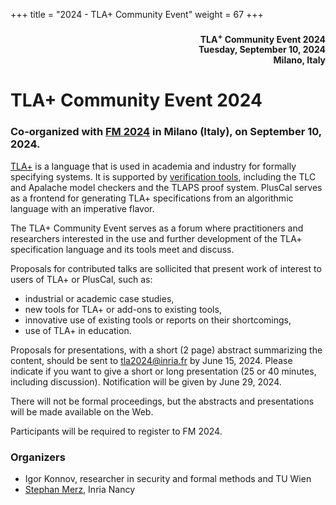 +++
title = "2024 - TLA+ Community Event"
weight = 67
+++

<div align="right">
<h4>

TLA<sup>+</sup> Community Event 2024<br>
Tuesday, September 10, 2024<br>
Milano, Italy<br>
</h4>
</div>

# TLA+ Community Event 2024

### Co-organized with [FM 2024](https://www.fm24.polimi.it) in Milano (Italy), on September 10, 2024.

[TLA+](https://lamport.azurewebsites.net/tla/tla.html) is a language that
is used in academia and industry for formally specifying systems. It is
supported by [verification tools](https://lamport.azurewebsites.net/tla/tools.html), including the TLC and Apalache model checkers and the TLAPS proof system.
PlusCal serves as a frontend for generating TLA+ specifications from an
algorithmic language with an imperative flavor.

The TLA+ Community Event serves as a forum where practitioners and
researchers interested in the use and further development of the
TLA+ specification language and its tools meet and discuss.

Proposals for contributed talks are sollicited that present work of
interest to users of TLA+ or PlusCal, such as:

* industrial or academic case studies,
* new tools for TLA+ or add-ons to existing tools,
* innovative use of existing tools or reports on their shortcomings,
* use of TLA+ in education.

Proposals for presentations, with a short (2 page) abstract summarizing
the content, should be sent to [tla2024@inria.fr](mailto:tla2024@inria.fr)
by June 15, 2024. Please indicate if you want to give a short or long
presentation (25 or 40 minutes, including discussion). Notification will
be given by June 29, 2024. 

There will not be formal proceedings, but the abstracts and presentations
will be made available on the Web.

Participants will be required to register to FM 2024.

### Organizers
* Igor Konnov, researcher in security and formal methods and TU Wien
* [Stephan Merz](https://members.loria.fr/SMerz/), Inria Nancy

